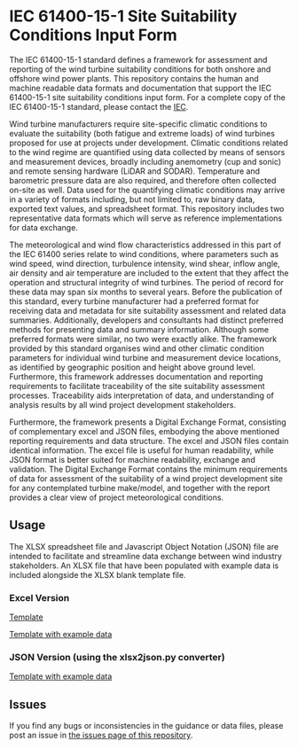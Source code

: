 # IEC 61400-15-1 Site Suitability Conditions Input Form

The IEC 61400-15-1 standard defines a framework for assessment and reporting of the wind turbine suitability conditions for both onshore and offshore wind power plants. This repository contains the human and machine readable data formats and documentation that support the IEC 61400-15-1 site suitability conditions input form. For a complete copy of the IEC 61400-15-1 standard, please contact the [IEC](https://www.iec.ch/).

Wind turbine manufacturers require site-specific climatic conditions to evaluate the suitability (both fatigue and extreme loads) of wind turbines proposed for use at projects under development. Climatic conditions related to the wind regime are quantified using data collected by means of sensors and measurement devices, broadly including anemometry (cup and sonic) and remote sensing hardware (LiDAR and SODAR). Temperature and barometric pressure data are also required, and therefore often collected on-site as well. Data used for the quantifying climatic conditions may arrive in a variety of formats including, but not limited to, raw binary data, exported text values, and spreadsheet format. This repository includes two representative data formats which will serve as reference implementations for data exchange.

The meteorological and wind flow characteristics addressed in this part of the IEC 61400 series relate to wind conditions, where parameters such as wind speed, wind direction, turbulence intensity, wind shear, inflow angle, air density and air temperature are included to the extent that they affect the operation and structural integrity of wind turbines. The period of record for these data may span six months to several years.
Before the publication of this standard, every turbine manufacturer had a preferred format for receiving data and metadata for site suitability assessment and related data summaries. Additionally, developers and consultants had distinct preferred methods for presenting data and summary information. Although some preferred formats were similar, no two were exactly alike. The framework provided by this standard organises wind and other climatic condition parameters for individual wind turbine and measurement device locations, as identified by geographic position and height above ground level. Furthermore, this framework addresses documentation and reporting requirements to facilitate traceability of the site suitability assessment processes. Traceability aids interpretation of data, and understanding of analysis results by all wind project development stakeholders.

Furthermore, the framework presents a Digital Exchange Format, consisting of complementary excel and JSON files, embodying the above mentioned reporting requirements and data structure. The excel and JSON files contain identical information. The excel file is useful for human readability, while JSON format is better suited for machine readability, exchange and validation. The Digital Exchange Format contains the minimum requirements of data for assessment of the suitability of a wind project development site for any contemplated turbine make/model, and together with the report provides a clear view of project meteorological conditions.

## Usage

The XLSX spreadsheet file and Javascript Object Notation (JSON) file are intended to facilitate and streamline data exchange between wind industry stakeholders. An XLSX file that have been populated with example data is included alongside the XLSX blank template file.

### Excel Version

[Template](site_suitability_input_conditions_form_v16_20240305.xlsx)

[Template with example data](site_suitability_input_conditions_form_v16_20240305_with_example_data.xlsx)

### JSON Version (using the xlsx2json.py converter)

[Template with example data](site_suitability_input_conditions_form_v16_20240305_with_example_data.json)

## Issues

If you find any bugs or inconsistencies in the guidance or data files, please post an issue in [the issues page of this repository](https://github.com/IEC-61400-15/site_suitability_conditions_input_form/issues).
